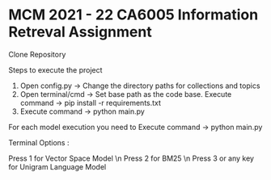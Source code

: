 # MCM 2021 - 22 CA6005 Information Retreval Assignment

Clone Repository 

Steps to execute the project

1. Open config.py -> Change the directory paths for collections and topics
2. Open terminal/cmd -> Set base path as the code base.
   Execute command -> pip install -r requirements.txt
3. Execute command -> python main.py

For each model execution you need to Execute command -> python main.py


Terminal Options :

Press 1 for Vector Space Model \n
Press 2 for BM25 \n
Press 3 or any key for Unigram Language Model

 
